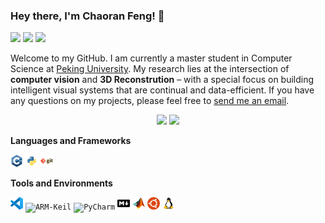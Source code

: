 ### Hey there, I'm Chaoran Feng! 👋
[![](https://img.shields.io/badge/Homepage-blue?style=for-the-badge&logo=edge&logoColor=white)](https://www.falcary.com/)
[![](https://img.shields.io/badge/Google%20Scholar-%234285F4.svg?style=for-the-badge&logo=google-scholar&logoColor=white)](https://scholar.google.com/citations?user=Thyo5v4AAAAJ&hl=en)
[![](https://img.shields.io/github/stars/SuperFCR?style=for-the-badge&logo=github&label=Github%20Stars&labelColor=gray&color=black)](https://github.com/SuperFCR)


Welcome to my GitHub. I am currently a master student in Computer Science at [Peking University](https://www.pku.edu.cn/). My research lies at the intersection of **computer vision** and **3D Reconstrution** – with a special focus on building intelligent visual systems that are continual and data-efficient. If you have any questions on my projects, please feel free to [send me an email](mailto:falcary@outlook.com).

<div align="center">
<span>  </span>
<img height="170px" src="https://github-readme-stats.vercel.app/api?username=SuperFCR&title_color=333&text_color=777&theme=radical" /><span>  </span><img height="170px" src="https://github-readme-stats.vercel.app/api/top-langs/?username=SuperFCR&layout=compact&langs_count=8&title_color=333&text_color=777" />
<span>  </span>
</div>

**Languages and Frameworks**

<code><img height="20" src="https://raw.githubusercontent.com/github/explore/80688e429a7d4ef2fca1e82350fe8e3517d3494d/topics/cpp/cpp.png" alt="C++" title="C++"></code>
<code><img height="20" src="https://raw.githubusercontent.com/github/explore/80688e429a7d4ef2fca1e82350fe8e3517d3494d/topics/python/python.png" alt="Python" title="Python"></code>
<code><img height="20" src="https://raw.githubusercontent.com/github/explore/80688e429a7d4ef2fca1e82350fe8e3517d3494d/topics/git/git.png" alt="Git" title="Git"></code>

**Tools and Environments**

<code><img height="20" src="https://raw.githubusercontent.com/github/explore/80688e429a7d4ef2fca1e82350fe8e3517d3494d/topics/visual-studio-code/visual-studio-code.png" alt="VSCode" title="VSCode"></code>
<code><img height="20" src="https://user-images.githubusercontent.com/29084184/128668555-59d96329-2e64-4370-bfdc-89bf7a12aea8.png" alt="ARM-Keil" title="ARM-Keil"></code>
<code><img height="20" src="https://images.nowcoder.com/images/20180629/0_1530258305740_67F7BB46DE9FC78164CA628F2CE05C37" alt="PyCharm" title="PyCharm"></code>
<code><img height="20" src="https://raw.githubusercontent.com/github/explore/80688e429a7d4ef2fca1e82350fe8e3517d3494d/topics/markdown/markdown.png" alt="Markdown" title="MarkDown"></code>
<code><img height="20" src="https://raw.githubusercontent.com/github/explore/80688e429a7d4ef2fca1e82350fe8e3517d3494d/topics/matlab/matlab.png" alt="Matlab" title="Matlab"></code>
<code><img height="20" src="https://raw.githubusercontent.com/github/explore/80688e429a7d4ef2fca1e82350fe8e3517d3494d/topics/ubuntu/ubuntu.png" alt="Ubuntu" title="Ubuntu"></code>
<code><img height="20" src="https://raw.githubusercontent.com/github/explore/80688e429a7d4ef2fca1e82350fe8e3517d3494d/topics/linux/linux.png" alt="Linux" title="Linux"></code>
    
<br>
